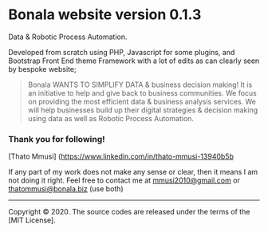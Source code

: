 # Bonala website version 0.1.3 
Data & Robotic Process Automation.

Developed from scratch using PHP, Javascript for some plugins, and Bootstrap Front End theme Framework with a lot of edits as can clearly seen by bespoke website; 

> Bonala WANTS TO SIMPLIFY DATA & business decision making! It is an initiative to help and give back to business communities. We focus on providing the most efficient data & business analysis services. We will help businesses build up their digital strategies & decision making using data as well as Robotic Process Automation.

### Thank you for following!

 [Thato Mmusi] (https://www.linkedin.com/in/thato-mmusi-13940b5b 

If any part of my work does not make any sense or clear, then it means I am not doing it right. Feel free to contact me at mmusi2010@gmail.com or thatommusi@bonala.biz (use both)

<hr>

Copyright &copy; 2020. The source codes are released under the terms of the [MIT License].
